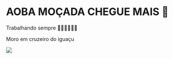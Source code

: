 # AOBA MOÇADA CHEGUE MAIS 🤠

Trabalhando sempre 🧑‍🌾🧑‍🌾🇧🇷

Moro em cruzeiro do iguaçu 

![](https://tenor.com/pt-BR/view/agro-pop-gif-15074324.gif)




